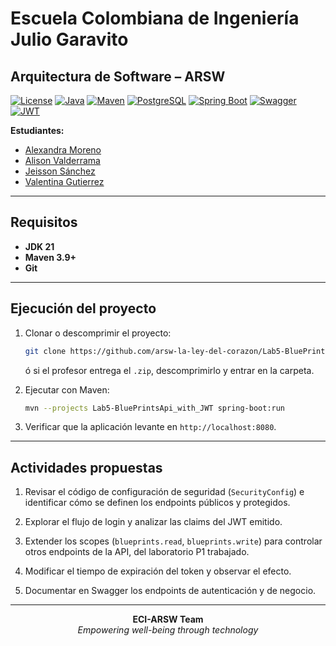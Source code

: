 # Escuela Colombiana de Ingeniería Julio Garavito
## Arquitectura de Software – ARSW

[![License](https://img.shields.io/badge/License-MIT-green.svg)](LICENSE)
[![Java](https://img.shields.io/badge/Java-21-orange.svg)](https://www.oracle.com/java/technologies/javase/jdk21-archive-downloads.html)
[![Maven](https://img.shields.io/badge/Maven-3.9-blue.svg)](https://maven.apache.org/)
[![PostgreSQL](https://img.shields.io/badge/PostgreSQL-16-blue.svg)](https://www.postgresql.org/)
[![Spring Boot](https://img.shields.io/badge/Spring%20Boot-3.3-brightgreen.svg)](https://spring.io/projects/spring-boot)
[![Swagger](https://img.shields.io/badge/Swagger-OpenAPI-green.svg)](https://swagger.io/)
[![JWT](https://img.shields.io/badge/JWT-JSON%20Web%20Token-black.svg)](https://jwt.io/)

**Estudiantes:**
- [Alexandra Moreno](https://github.com/AlexandraMorenoL)
- [Alison Valderrama](https://github.com/LIZVALMU)
- [Jeisson Sánchez](https://github.com/JeissonS02)
- [Valentina Gutierrez](https://github.com/LauraGutierrezr)
---



## Requisitos
- **JDK 21**
- **Maven 3.9+**
- **Git**


---

## Ejecución del proyecto
1. Clonar o descomprimir el proyecto:
   ```bash
   git clone https://github.com/arsw-la-ley-del-corazon/Lab5-BluePrintsApi_with_JWT.git
   ```
   ó si el profesor entrega el `.zip`, descomprimirlo y entrar en la carpeta.

2. Ejecutar con Maven:
   ```bash
   mvn --projects Lab5-BluePrintsApi_with_JWT spring-boot:run
   ```

3. Verificar que la aplicación levante en `http://localhost:8080`.

---


## Actividades propuestas
   1. Revisar el código de configuración de seguridad (`SecurityConfig`) e identificar cómo se definen los endpoints públicos y protegidos.

   2. Explorar el flujo de login y analizar las claims del JWT emitido.

   3. Extender los scopes (`blueprints.read`, `blueprints.write`) para controlar otros endpoints de la API, del laboratorio P1 trabajado.
   
   4. Modificar el tiempo de expiración del token y observar el efecto.
   
   5. Documentar en Swagger los endpoints de autenticación y de negocio.

---

<div align="center">
  <b>ECI-ARSW Team</b><br>
  <i>Empowering well-being through technology</i>
</div>
